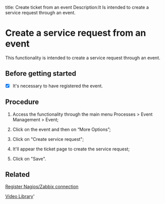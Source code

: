 title: Create ticket from an event
Description:It Is intended to create a service request through an event. 
# Create a service request from an event

This functionality is intended to create a service request through an event.

Before getting started
--------------------------

- [x] It's necessary to have registered the event.

Procedure
-------------

1.  Access the functionality through the main menu Processes \> Event Management
    \> Event;

2.  Click on the event and then on “More Options”;

3.  Click on "Create service request";

4.  It'll appear the ticket page to create the service request;

5.  Click on "Save".

Related
-----------

[Register Nagios/Zabbix connection](/en-us/4biz-helium/processes/event/configuration/register-nagios-zabbix-connection.html)

<i class='fa fa-youtube-play  fa-2x' style='color:#97ce17;vertical-align: middle;'> </i> [Video Library](https://www.youtube.com/playlist?list=PLB5qK2uzf2ROlR1PEYuzoujqNuxz50uRX)'
